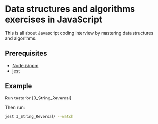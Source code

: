 # Data structures and algorithms exercises in JavaScript

This is all about Javascript coding interview by mastering data structures and algorithms.

## Prerequisites
* [Node.js/npm](https://nodejs.org/en/)
* [jest](https://www.npmjs.com/package/jest)

## Example
Run tests for [3_String_Reversal]

Then run:
```bash
jest 3_String_Reversal/ --watch
```